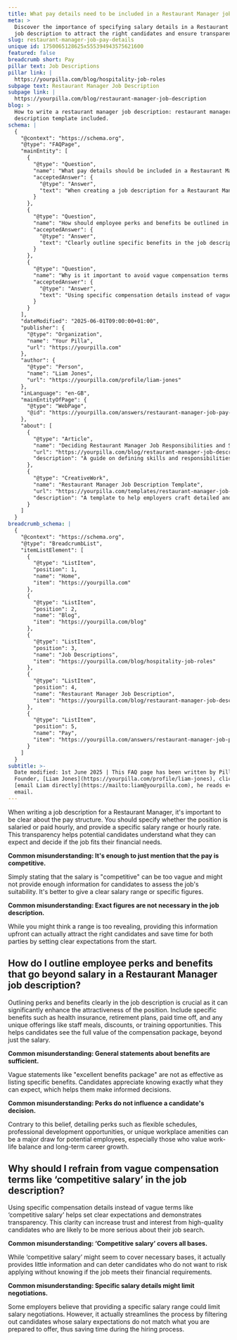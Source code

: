 ```yaml
---
title: What pay details need to be included in a Restaurant Manager job description?
meta: >
  Discover the importance of specifying salary details in a Restaurant Manager
  job description to attract the right candidates and ensure transparency.
slug: restaurant-manager-job-pay-details
unique id: 1750065128625x555394943575621600
featured: false
breadcrumb short: Pay
pillar text: Job Descriptions
pillar link: |
  https://yourpilla.com/blog/hospitality-job-roles
subpage text: Restaurant Manager Job Description
subpage link: |
  https://yourpilla.com/blog/restaurant-manager-job-description
blog: >
  How to write a restaurant manager job description: restaurant manager job
  description template included.
schema: |
  {
    "@context": "https://schema.org",
    "@type": "FAQPage",
    "mainEntity": [
      {
        "@type": "Question",
        "name": "What pay details should be included in a Restaurant Manager job description?",
        "acceptedAnswer": {
          "@type": "Answer",
          "text": "When creating a job description for a Restaurant Manager, clarify if the position is salaried or hourly, and provide a specific salary range or hourly rate. Transparency in pay details helps potential candidates understand what to expect financially and assess if the job fits their needs."
        }
      },
      {
        "@type": "Question",
        "name": "How should employee perks and benefits be outlined in a Restaurant Manager job description?",
        "acceptedAnswer": {
          "@type": "Answer",
          "text": "Clearly outline specific benefits in the job description, such as health insurance, retirement plans, paid leave, and any unique offerings like staff meals or professional development opportunities. Detailing these perks can make the role more attractive by showing the full value of the compensation package."
        }
      },
      {
        "@type": "Question",
        "name": "Why is it important to avoid vague compensation terms like ‘competitive salary’ in a job description?",
        "acceptedAnswer": {
          "@type": "Answer",
          "text": "Using specific compensation details instead of vague terms like ‘competitive salary’ sets clear expectations, demonstrates transparency, and can increase trust and interest from high-quality candidates who are serious about their job search."
        }
      }
    ],
    "dateModified": "2025-06-01T09:00:00+01:00",
    "publisher": {
      "@type": "Organization",
      "name": "Your Pilla",
      "url": "https://yourpilla.com"
    },
    "author": {
      "@type": "Person",
      "name": "Liam Jones",
      "url": "https://yourpilla.com/profile/liam-jones"
    },
    "inLanguage": "en-GB",
    "mainEntityOfPage": {
      "@type": "WebPage",
      "@id": "https://yourpilla.com/answers/restaurant-manager-job-pay-details"
    },
    "about": [
      {
        "@type": "Article",
        "name": "Deciding Restaurant Manager Job Responsibilities and Skills",
        "url": "https://yourpilla.com/blog/restaurant-manager-job-description",
        "description": "A guide on defining skills and responsibilities needed from a Restaurant Manager."
      },
      {
        "@type": "CreativeWork",
        "name": "Restaurant Manager Job Description Template",
        "url": "https://yourpilla.com/templates/restaurant-manager-job-description",
        "description": "A template to help employers craft detailed and effective job descriptions for Restaurant Managers."
      }
    ]
  }
breadcrumb_schema: |
  {
    "@context": "https://schema.org",
    "@type": "BreadcrumbList",
    "itemListElement": [
      {
        "@type": "ListItem",
        "position": 1,
        "name": "Home",
        "item": "https://yourpilla.com"
      },
      {
        "@type": "ListItem",
        "position": 2,
        "name": "Blog",
        "item": "https://yourpilla.com/blog"
      },
      {
        "@type": "ListItem",
        "position": 3,
        "name": "Job Descriptions",
        "item": "https://yourpilla.com/blog/hospitality-job-roles"
      },
      {
        "@type": "ListItem",
        "position": 4,
        "name": "Restaurant Manager Job Description",
        "item": "https://yourpilla.com/blog/restaurant-manager-job-description"
      },
      {
        "@type": "ListItem",
        "position": 5,
        "name": "Pay",
        "item": "https://yourpilla.com/answers/restaurant-manager-job-pay-details"
      }
    ]
  }
subtitle: >-
  Date modified: 1st June 2025 | This FAQ page has been written by Pilla
  Founder, [Liam Jones](https://yourpilla.com/profile/liam-jones), click to
  [email Liam directly](https://mailto:liam@yourpilla.com), he reads every
  email.
---
```

When writing a job description for a Restaurant Manager, it's important to be clear about the pay structure. You should specify whether the position is salaried or paid hourly, and provide a specific salary range or hourly rate. This transparency helps potential candidates understand what they can expect and decide if the job fits their financial needs.

**Common misunderstanding: It's enough to just mention that the pay is competitive.**

Simply stating that the salary is "competitive" can be too vague and might not provide enough information for candidates to assess the job's suitability. It's better to give a clear salary range or specific figures.

**Common misunderstanding: Exact figures are not necessary in the job description.**

While you might think a range is too revealing, providing this information upfront can actually attract the right candidates and save time for both parties by setting clear expectations from the start.

## How do I outline employee perks and benefits that go beyond salary in a Restaurant Manager job description?

Outlining perks and benefits clearly in the job description is crucial as it can significantly enhance the attractiveness of the position. Include specific benefits such as health insurance, retirement plans, paid time off, and any unique offerings like staff meals, discounts, or training opportunities. This helps candidates see the full value of the compensation package, beyond just the salary.

**Common misunderstanding: General statements about benefits are sufficient.**

Vague statements like "excellent benefits package" are not as effective as listing specific benefits. Candidates appreciate knowing exactly what they can expect, which helps them make informed decisions.

**Common misunderstanding: Perks do not influence a candidate's decision.**

Contrary to this belief, detailing perks such as flexible schedules, professional development opportunities, or unique workplace amenities can be a major draw for potential employees, especially those who value work-life balance and long-term career growth.

## Why should I refrain from vague compensation terms like ‘competitive salary’ in the job description?

Using specific compensation details instead of vague terms like ‘competitive salary’ helps set clear expectations and demonstrates transparency. This clarity can increase trust and interest from high-quality candidates who are likely to be more serious about their job search.

**Common misunderstanding: ‘Competitive salary’ covers all bases.**

While ‘competitive salary’ might seem to cover necessary bases, it actually provides little information and can deter candidates who do not want to risk applying without knowing if the job meets their financial requirements.

**Common misunderstanding: Specific salary details might limit negotiations.**

Some employers believe that providing a specific salary range could limit salary negotiations. However, it actually streamlines the process by filtering out candidates whose salary expectations do not match what you are prepared to offer, thus saving time during the hiring process.
